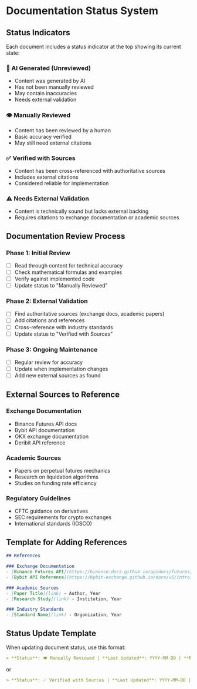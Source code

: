 # Documentation Status System

## Status Indicators

Each document includes a status indicator at the top showing its current state:

### 🤖 AI Generated (Unreviewed)
- Content was generated by AI
- Has not been manually reviewed
- May contain inaccuracies
- Needs external validation

### 👁️ Manually Reviewed
- Content has been reviewed by a human
- Basic accuracy verified
- May still need external citations

### ✅ Verified with Sources
- Content has been cross-referenced with authoritative sources
- Includes external citations
- Considered reliable for implementation

### ⚠️ Needs External Validation
- Content is technically sound but lacks external backing
- Requires citations to exchange documentation or academic sources

## Documentation Review Process

### Phase 1: Initial Review
- [ ] Read through content for technical accuracy
- [ ] Check mathematical formulas and examples
- [ ] Verify against implemented code
- [ ] Update status to "Manually Reviewed"

### Phase 2: External Validation
- [ ] Find authoritative sources (exchange docs, academic papers)
- [ ] Add citations and references
- [ ] Cross-reference with industry standards
- [ ] Update status to "Verified with Sources"

### Phase 3: Ongoing Maintenance
- [ ] Regular review for accuracy
- [ ] Update when implementation changes
- [ ] Add new external sources as found

## External Sources to Reference

### Exchange Documentation
- Binance Futures API docs
- Bybit API documentation
- OKX exchange documentation
- Deribit API reference

### Academic Sources
- Papers on perpetual futures mechanics
- Research on liquidation algorithms
- Studies on funding rate efficiency

### Regulatory Guidelines
- CFTC guidance on derivatives
- SEC requirements for crypto exchanges
- International standards (IOSCO)

## Template for Adding References

```markdown
## References

### Exchange Documentation
- [Binance Futures API](https://binance-docs.github.io/apidocs/futures/en/)
- [Bybit API Reference](https://bybit-exchange.github.io/docs/v5/intro)

### Academic Sources
- [Paper Title](link) - Author, Year
- [Research Study](link) - Institution, Year

### Industry Standards
- [Standard Name](link) - Organization, Year
```

## Status Update Template

When updating document status, use this format:

```markdown
> **Status**: 👁️ Manually Reviewed | **Last Updated**: YYYY-MM-DD | **Reviewer**: username
```

or

```markdown
> **Status**: ✅ Verified with Sources | **Last Updated**: YYYY-MM-DD | **Reviewer**: username | **Sources**: [list of key sources]
```
